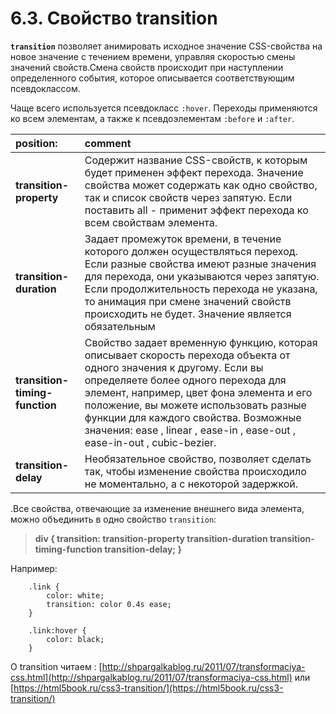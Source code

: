 # 6.3. Свойство transition

**`transition`** позволяет анимировать исходное значение CSS-свойства на новое значение с течением времени, управляя скоростью смены значений свойств.Смена свойств происходит при наступлении определенного события, которое описывается соответствующим псевдоклассом. 

Чаще всего используется псевдокласс `:hover`. Переходы применяются ко всем элементам, а также к псевдоэлементам `:before` и `:after`.

| **position:** | **comment** |
| :--- | :--- |
| **transition-property** | Содержит название CSS-свойств, к которым будет применен эффект перехода. Значение свойства может содержать как одно свойство, так и список свойств через запятую. Если поставить all - применит эффект перехода ко всем свойствам элемента. |
| **transition-duration** | Задает промежуток времени, в течение которого должен осуществляться переход. Если разные свойства имеют разные значения для перехода, они указываются через запятую. Если продолжительность перехода не указана, то анимация при смене значений свойств происходить не будет. Значение является обязательным |
| **transition-timing-function** | Свойство задает временную функцию, которая описывает скорость перехода объекта от одного значения к другому. Если вы определяете более одного перехода для элемент, например, цвет фона элемента и его положение, вы можете использовать разные функции для каждого свойства. Возможные значения: ease , linear , ease-in , ease-out , ease-in-out , cubic-bezier. |
| **transition-delay** | Необязательное свойство, позволяет сделать так, чтобы изменение свойства происходило не моментально, а с некоторой задержкой. |

.Все свойства, отвечающие за изменение внешнего вида элемента, можно объединить в одно свойство `transition`:

> **div { transition: transition-property transition-duration transition-timing-function transition-delay; }**

Например:

```text
    .link { 
        color: white; 
        transition: color 0.4s ease;
    } 
 
    .link:hover { 
        color: black; 
    }
```

О transition читаем : [http://shpargalkablog.ru/2011/07/transformaciya-css.html](http://shpargalkablog.ru/2011/07/transformaciya-css.html) или [https://html5book.ru/css3-transition/](https://html5book.ru/css3-transition/)

